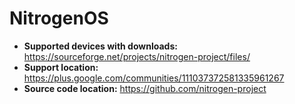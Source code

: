 # NitrogenOS

+ **Supported devices with downloads:** https://sourceforge.net/projects/nitrogen-project/files/
+ **Support location:** https://plus.google.com/communities/111037372581335961267
+ **Source code location:** https://github.com/nitrogen-project

